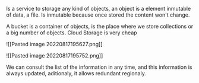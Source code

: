 Is a service to storage any kind of objects, an object is a element inmutable of data, a file. Is inmutable because once stored the content won't change.

A bucket is a container of objects, is the place where we store collections or a big number of objects. Cloud Storage is very cheap

![[Pasted image 20220817195627.png]]



![[Pasted image 20220817195752.png]]

We can consult the list of the information in any time, and this information is always updated, aditionaly, it allows redundant regionaly.